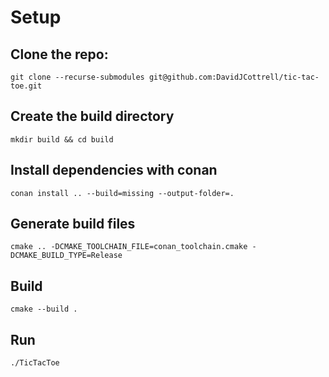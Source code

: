 # Setup

## Clone the repo:

`git clone --recurse-submodules git@github.com:DavidJCottrell/tic-tac-toe.git`

## Create the build directory

`mkdir build && cd build`

## Install dependencies with conan

`conan install .. --build=missing --output-folder=.`

## Generate build files

`cmake .. -DCMAKE_TOOLCHAIN_FILE=conan_toolchain.cmake -DCMAKE_BUILD_TYPE=Release`

## Build

`cmake --build .`

## Run

`./TicTacToe`
